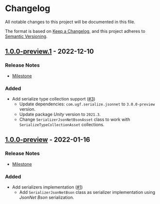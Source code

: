# Changelog

All notable changes to this project will be documented in this file.

The format is based on [Keep a Changelog](https://keepachangelog.com/en/1.0.0/),
and this project adheres to [Semantic Versioning](https://semver.org/spec/v2.0.0.html).

## [1.0.0-preview.1](https://github.com/unity-game-framework/ugf-serialize-jsonnet-bson/releases/tag/1.0.0-preview.1) - 2022-12-10  

### Release Notes

- [Milestone](https://github.com/unity-game-framework/ugf-serialize-jsonnet-bson/milestone/2?closed=1)  
    

### Added

- Add serialize type collection support  ([#3](https://github.com/unity-game-framework/ugf-serialize-jsonnet-bson/issues/3))  
    - Update dependencies: `com.ugf.serialize.jsonnet` to `3.0.0-preview` version.
    - Update package _Unity_ version to `2021.3`.
    - Change `SerializerJsonNetBsonAsset` class to work with `SerializeTypeCollectionAsset` collections.

## [1.0.0-preview](https://github.com/unity-game-framework/ugf-serialize-jsonnet-bson/releases/tag/1.0.0-preview) - 2022-01-16  

### Release Notes

- [Milestone](https://github.com/unity-game-framework/ugf-serialize-jsonnet-bson/milestone/1?closed=1)  
    

### Added

- Add serializers implementation ([#1](https://github.com/unity-game-framework/ugf-serialize-jsonnet-bson/issues/1))  
    - Add `SerializerJsonNetBson` class as serializer implementation using _JsonNet Bson_ serialization.


